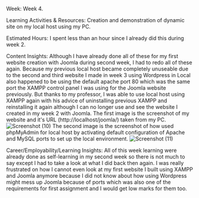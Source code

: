 Week: 
	Week 4.

Learning Activities & Resources: 
	Creation and demonstration of dynamic site on my local host using my PC.

Estimated Hours: 
	I spent less than an hour since I already did this during week 2.
 
Content Insights: 
	Although I have already done all of these for my first website creation with Joomla during second week, I had to redo all of these again. Because my previous local host became completely unuseable due to the second and third website I made in week 3 using Wordpress in Local also happened to be using the default apache port 80 which was the same port the XAMPP control panel I was using for the Joomla website previously. But thanks to my professor, I was able to use local host using XAMPP again with his advice of uninstalling previous XAMPP and reinstalling it again although I can no longer use and see the website I created in my week 2 with Joomla.
  The first image is the screenshot of my website and it's URL (http://localhost/joomla/) taken from my PC.
![Screenshot (10)](https://github.com/HtetArkarWin/weeklyentry.md/assets/103827096/efdf6313-cc47-4019-85a6-fe6effdd6ed1)
  The second image is the screenshot of how used phpMyAdmin for local host by activating default configuration of Apache and MySQL ports to set up the local environment.
![Screenshot (11)](https://github.com/HtetArkarWin/weeklyentry.md/assets/103827096/8d65675d-6b72-41de-a2d5-07b541079e42)


Career/Employability/Learning Insights: 
	All of this week learning were already done as self-learning in my second week so there is not much to say except I had to take a look at what I did back then again. I was really frustrated on how I cannot even look at my first website I built using XAMPP and Joomla anymore because I did not know about how using Wordpress might mess up Joomla because of ports which was also one of the requirements for first assignment and I would get low marks for them too.
